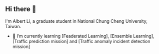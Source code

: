 ## Hi there 👋
I'm Albert Li, a graduate student in National Chung Cheng University, Taiwan.

- 🌱 I’m currently learning [Feaderated Learning], [Ensemble Learning], [Traffic prediction mission] and [Traffic anomaly incident detection mission]
<!--
**AlbertLi-221/AlbertLi-221** is a ✨ _special_ ✨ repository because its `README.md` (this file) appears on your GitHub profile.

Here are some ideas to get you started:

- 🔭 I’m currently working on ...
- 🌱 I’m currently learning ...
- 👯 I’m looking to collaborate on ...
- 🤔 I’m looking for help with ...
- 💬 Ask me about ...
- 📫 How to reach me: ...
- 😄 Pronouns: ...
- ⚡ Fun fact: ...
-->

